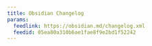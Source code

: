 ```yaml
---
title: Obsidian Changelog
params:
  feedlink: https://obsidian.md/changelog.xml
  feedid: 05ea80a310b6ae1fae8f9e2bd1f52242
---
```

